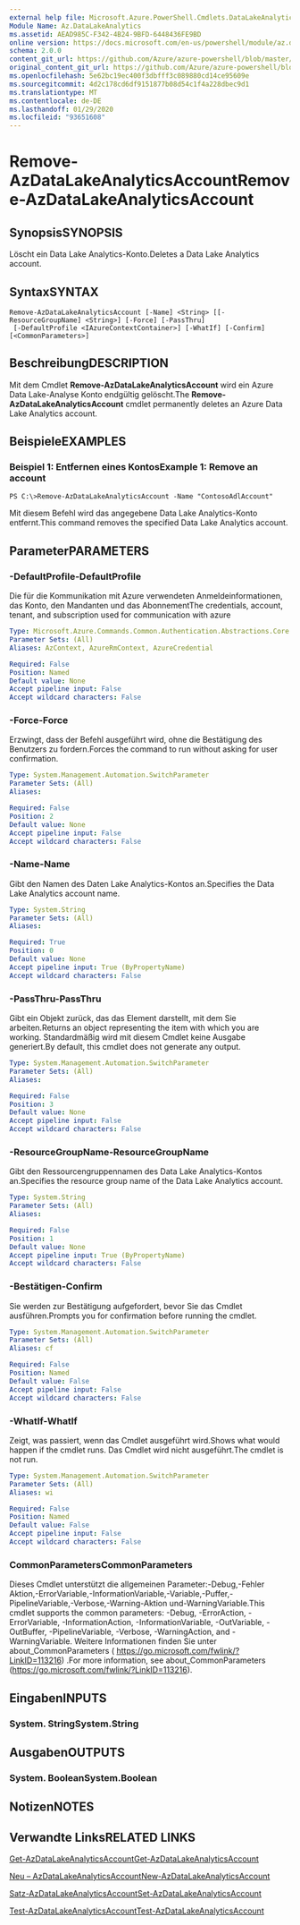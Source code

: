 ```yaml
---
external help file: Microsoft.Azure.PowerShell.Cmdlets.DataLakeAnalytics.dll-Help.xml
Module Name: Az.DataLakeAnalytics
ms.assetid: AEAD985C-F342-4B24-9BFD-6448436FE9BD
online version: https://docs.microsoft.com/en-us/powershell/module/az.datalakeanalytics/remove-azdatalakeanalyticsaccount
schema: 2.0.0
content_git_url: https://github.com/Azure/azure-powershell/blob/master/src/DataLakeAnalytics/DataLakeAnalytics/help/Remove-AzDataLakeAnalyticsAccount.md
original_content_git_url: https://github.com/Azure/azure-powershell/blob/master/src/DataLakeAnalytics/DataLakeAnalytics/help/Remove-AzDataLakeAnalyticsAccount.md
ms.openlocfilehash: 5e62bc19ec400f3dbfff3c089880cd14ce95609e
ms.sourcegitcommit: 4d2c178cd6df9151877b08d54c1f4a228dbec9d1
ms.translationtype: MT
ms.contentlocale: de-DE
ms.lasthandoff: 01/29/2020
ms.locfileid: "93651608"
---
```

# <span data-ttu-id="ab0fe-101">Remove-AzDataLakeAnalyticsAccount</span><span class="sxs-lookup"><span data-stu-id="ab0fe-101">Remove-AzDataLakeAnalyticsAccount</span></span>

## <span data-ttu-id="ab0fe-102">Synopsis</span><span class="sxs-lookup"><span data-stu-id="ab0fe-102">SYNOPSIS</span></span>
<span data-ttu-id="ab0fe-103">Löscht ein Data Lake Analytics-Konto.</span><span class="sxs-lookup"><span data-stu-id="ab0fe-103">Deletes a Data Lake Analytics account.</span></span>

## <span data-ttu-id="ab0fe-104">Syntax</span><span class="sxs-lookup"><span data-stu-id="ab0fe-104">SYNTAX</span></span>

```
Remove-AzDataLakeAnalyticsAccount [-Name] <String> [[-ResourceGroupName] <String>] [-Force] [-PassThru]
 [-DefaultProfile <IAzureContextContainer>] [-WhatIf] [-Confirm] [<CommonParameters>]
```

## <span data-ttu-id="ab0fe-105">Beschreibung</span><span class="sxs-lookup"><span data-stu-id="ab0fe-105">DESCRIPTION</span></span>
<span data-ttu-id="ab0fe-106">Mit dem Cmdlet **Remove-AzDataLakeAnalyticsAccount** wird ein Azure Data Lake-Analyse Konto endgültig gelöscht.</span><span class="sxs-lookup"><span data-stu-id="ab0fe-106">The **Remove-AzDataLakeAnalyticsAccount** cmdlet permanently deletes an Azure Data Lake Analytics account.</span></span>

## <span data-ttu-id="ab0fe-107">Beispiele</span><span class="sxs-lookup"><span data-stu-id="ab0fe-107">EXAMPLES</span></span>

### <span data-ttu-id="ab0fe-108">Beispiel 1: Entfernen eines Kontos</span><span class="sxs-lookup"><span data-stu-id="ab0fe-108">Example 1: Remove an account</span></span>
```
PS C:\>Remove-AzDataLakeAnalyticsAccount -Name "ContosoAdlAccount"
```

<span data-ttu-id="ab0fe-109">Mit diesem Befehl wird das angegebene Data Lake Analytics-Konto entfernt.</span><span class="sxs-lookup"><span data-stu-id="ab0fe-109">This command removes the specified Data Lake Analytics account.</span></span>

## <span data-ttu-id="ab0fe-110">Parameter</span><span class="sxs-lookup"><span data-stu-id="ab0fe-110">PARAMETERS</span></span>

### <span data-ttu-id="ab0fe-111">-DefaultProfile</span><span class="sxs-lookup"><span data-stu-id="ab0fe-111">-DefaultProfile</span></span>
<span data-ttu-id="ab0fe-112">Die für die Kommunikation mit Azure verwendeten Anmeldeinformationen, das Konto, den Mandanten und das Abonnement</span><span class="sxs-lookup"><span data-stu-id="ab0fe-112">The credentials, account, tenant, and subscription used for communication with azure</span></span>

```yaml
Type: Microsoft.Azure.Commands.Common.Authentication.Abstractions.Core.IAzureContextContainer
Parameter Sets: (All)
Aliases: AzContext, AzureRmContext, AzureCredential

Required: False
Position: Named
Default value: None
Accept pipeline input: False
Accept wildcard characters: False
```

### <span data-ttu-id="ab0fe-113">-Force</span><span class="sxs-lookup"><span data-stu-id="ab0fe-113">-Force</span></span>
<span data-ttu-id="ab0fe-114">Erzwingt, dass der Befehl ausgeführt wird, ohne die Bestätigung des Benutzers zu fordern.</span><span class="sxs-lookup"><span data-stu-id="ab0fe-114">Forces the command to run without asking for user confirmation.</span></span>

```yaml
Type: System.Management.Automation.SwitchParameter
Parameter Sets: (All)
Aliases:

Required: False
Position: 2
Default value: None
Accept pipeline input: False
Accept wildcard characters: False
```

### <span data-ttu-id="ab0fe-115">-Name</span><span class="sxs-lookup"><span data-stu-id="ab0fe-115">-Name</span></span>
<span data-ttu-id="ab0fe-116">Gibt den Namen des Daten Lake Analytics-Kontos an.</span><span class="sxs-lookup"><span data-stu-id="ab0fe-116">Specifies the Data Lake Analytics account name.</span></span>

```yaml
Type: System.String
Parameter Sets: (All)
Aliases:

Required: True
Position: 0
Default value: None
Accept pipeline input: True (ByPropertyName)
Accept wildcard characters: False
```

### <span data-ttu-id="ab0fe-117">-PassThru</span><span class="sxs-lookup"><span data-stu-id="ab0fe-117">-PassThru</span></span>
<span data-ttu-id="ab0fe-118">Gibt ein Objekt zurück, das das Element darstellt, mit dem Sie arbeiten.</span><span class="sxs-lookup"><span data-stu-id="ab0fe-118">Returns an object representing the item with which you are working.</span></span>
<span data-ttu-id="ab0fe-119">Standardmäßig wird mit diesem Cmdlet keine Ausgabe generiert.</span><span class="sxs-lookup"><span data-stu-id="ab0fe-119">By default, this cmdlet does not generate any output.</span></span>

```yaml
Type: System.Management.Automation.SwitchParameter
Parameter Sets: (All)
Aliases:

Required: False
Position: 3
Default value: None
Accept pipeline input: False
Accept wildcard characters: False
```

### <span data-ttu-id="ab0fe-120">-ResourceGroupName</span><span class="sxs-lookup"><span data-stu-id="ab0fe-120">-ResourceGroupName</span></span>
<span data-ttu-id="ab0fe-121">Gibt den Ressourcengruppennamen des Data Lake Analytics-Kontos an.</span><span class="sxs-lookup"><span data-stu-id="ab0fe-121">Specifies the resource group name of the Data Lake Analytics account.</span></span>

```yaml
Type: System.String
Parameter Sets: (All)
Aliases:

Required: False
Position: 1
Default value: None
Accept pipeline input: True (ByPropertyName)
Accept wildcard characters: False
```

### <span data-ttu-id="ab0fe-122">-Bestätigen</span><span class="sxs-lookup"><span data-stu-id="ab0fe-122">-Confirm</span></span>
<span data-ttu-id="ab0fe-123">Sie werden zur Bestätigung aufgefordert, bevor Sie das Cmdlet ausführen.</span><span class="sxs-lookup"><span data-stu-id="ab0fe-123">Prompts you for confirmation before running the cmdlet.</span></span>

```yaml
Type: System.Management.Automation.SwitchParameter
Parameter Sets: (All)
Aliases: cf

Required: False
Position: Named
Default value: False
Accept pipeline input: False
Accept wildcard characters: False
```

### <span data-ttu-id="ab0fe-124">-WhatIf</span><span class="sxs-lookup"><span data-stu-id="ab0fe-124">-WhatIf</span></span>
<span data-ttu-id="ab0fe-125">Zeigt, was passiert, wenn das Cmdlet ausgeführt wird.</span><span class="sxs-lookup"><span data-stu-id="ab0fe-125">Shows what would happen if the cmdlet runs.</span></span>
<span data-ttu-id="ab0fe-126">Das Cmdlet wird nicht ausgeführt.</span><span class="sxs-lookup"><span data-stu-id="ab0fe-126">The cmdlet is not run.</span></span>

```yaml
Type: System.Management.Automation.SwitchParameter
Parameter Sets: (All)
Aliases: wi

Required: False
Position: Named
Default value: False
Accept pipeline input: False
Accept wildcard characters: False
```

### <span data-ttu-id="ab0fe-127">CommonParameters</span><span class="sxs-lookup"><span data-stu-id="ab0fe-127">CommonParameters</span></span>
<span data-ttu-id="ab0fe-128">Dieses Cmdlet unterstützt die allgemeinen Parameter:-Debug,-Fehler Aktion,-ErrorVariable,-InformationVariable,-Variable,-Puffer,-PipelineVariable,-Verbose,-Warning-Aktion und-WarningVariable.</span><span class="sxs-lookup"><span data-stu-id="ab0fe-128">This cmdlet supports the common parameters: -Debug, -ErrorAction, -ErrorVariable, -InformationAction, -InformationVariable, -OutVariable, -OutBuffer, -PipelineVariable, -Verbose, -WarningAction, and -WarningVariable.</span></span> <span data-ttu-id="ab0fe-129">Weitere Informationen finden Sie unter about_CommonParameters ( https://go.microsoft.com/fwlink/?LinkID=113216) .</span><span class="sxs-lookup"><span data-stu-id="ab0fe-129">For more information, see about_CommonParameters (https://go.microsoft.com/fwlink/?LinkID=113216).</span></span>

## <span data-ttu-id="ab0fe-130">Eingaben</span><span class="sxs-lookup"><span data-stu-id="ab0fe-130">INPUTS</span></span>

### <span data-ttu-id="ab0fe-131">System. String</span><span class="sxs-lookup"><span data-stu-id="ab0fe-131">System.String</span></span>

## <span data-ttu-id="ab0fe-132">Ausgaben</span><span class="sxs-lookup"><span data-stu-id="ab0fe-132">OUTPUTS</span></span>

### <span data-ttu-id="ab0fe-133">System. Boolean</span><span class="sxs-lookup"><span data-stu-id="ab0fe-133">System.Boolean</span></span>

## <span data-ttu-id="ab0fe-134">Notizen</span><span class="sxs-lookup"><span data-stu-id="ab0fe-134">NOTES</span></span>

## <span data-ttu-id="ab0fe-135">Verwandte Links</span><span class="sxs-lookup"><span data-stu-id="ab0fe-135">RELATED LINKS</span></span>

[<span data-ttu-id="ab0fe-136">Get-AzDataLakeAnalyticsAccount</span><span class="sxs-lookup"><span data-stu-id="ab0fe-136">Get-AzDataLakeAnalyticsAccount</span></span>](./Get-AzDataLakeAnalyticsAccount.md)

[<span data-ttu-id="ab0fe-137">Neu – AzDataLakeAnalyticsAccount</span><span class="sxs-lookup"><span data-stu-id="ab0fe-137">New-AzDataLakeAnalyticsAccount</span></span>](./New-AzDataLakeAnalyticsAccount.md)

[<span data-ttu-id="ab0fe-138">Satz-AzDataLakeAnalyticsAccount</span><span class="sxs-lookup"><span data-stu-id="ab0fe-138">Set-AzDataLakeAnalyticsAccount</span></span>](./Set-AzDataLakeAnalyticsAccount.md)

[<span data-ttu-id="ab0fe-139">Test-AzDataLakeAnalyticsAccount</span><span class="sxs-lookup"><span data-stu-id="ab0fe-139">Test-AzDataLakeAnalyticsAccount</span></span>](./Test-AzDataLakeAnalyticsAccount.md)


